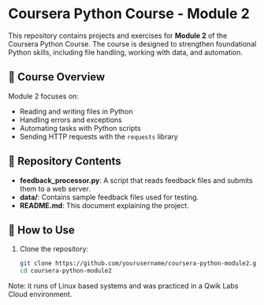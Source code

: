 # Coursera Python Course - Module 2

This repository contains projects and exercises for **Module 2** of the Coursera Python Course. The course is designed to strengthen foundational Python skills, including file handling, working with data, and automation.

## 📌 Course Overview
Module 2 focuses on:
- Reading and writing files in Python
- Handling errors and exceptions
- Automating tasks with Python scripts
- Sending HTTP requests with the `requests` library

## 📂 Repository Contents
- **feedback_processor.py**: A script that reads feedback files and submits them to a web server.
- **data/**: Contains sample feedback files used for testing.
- **README.md**: This document explaining the project.

## 🚀 How to Use
1. Clone the repository:
   ```bash
   git clone https://github.com/yourusername/coursera-python-module2.git
   cd coursera-python-module2
Note: it runs of Linux based systems and was practiced in a Qwik Labs Cloud environment.

